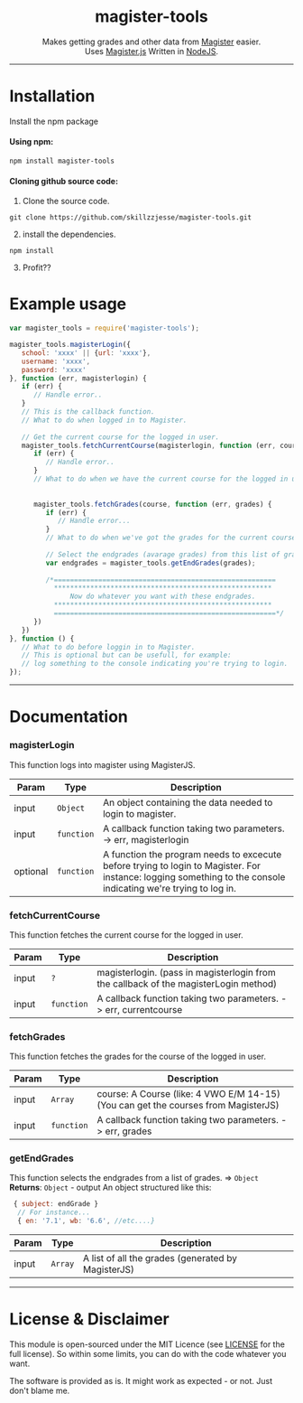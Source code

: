 <h1 align="center">magister-tools</h1>
<p align="center">
   Makes getting grades and other data from <a href="http://www.schoolmaster.nl/">Magister</a> easier. <br>
  Uses <a href="https://github.com/simplyGits/MagisterJS">Magister.js</a> Written in <a href="https://nodejs.org/">NodeJS</a>.
</p>

---

# Installation
Install the npm package
#### Using npm:
```
npm install magister-tools 
```
#### Cloning github source code:
1. Clone the source code.  
 ```
 git clone https://github.com/skillzzjesse/magister-tools.git
 ```
2. install the dependencies.  
 ```
 npm install
 ```
3. Profit??

# Example usage 
```js
var magister_tools = require('magister-tools');

magister_tools.magisterLogin({
   school: 'xxxx' || {url: 'xxxx'},
   username: 'xxxx',
   password: 'xxxx'
}, function (err, magisterlogin) {
   if (err) {
      // Handle error..
   }
   // This is the callback function. 
   // What to do when logged in to Magister.
   
   // Get the current course for the logged in user.
   magister_tools.fetchCurrentCourse(magisterlogin, function (err, course) {
      if (err) {
         // Handle error..
      }   
      // What to do when we have the current course for the logged in user.
      
      
      magister_tools.fetchGrades(course, function (err, grades) {
         if (err) {
            // Handle error...
         }
         // What to do when we've got the grades for the current course of the logged in user.
         
         // Select the endgrades (avarage grades) from this list of grades.
         var endgrades = magister_tools.getEndGrades(grades);
         
         /*=======================================================
           ******************************************************
               Now do whatever you want with these endgrades.
           ******************************************************
           =======================================================*/ 
      })
   })
}, function () { 
   // What to do before loggin in to Magister.
   // This is optional but can be usefull, for example: 
   // log something to the console indicating you're trying to login.
});
```
---

# Documentation
<a name="magisterLogin
This function logs into magister using MagisterJS."></a>

### magisterLogin
This function logs into magister using MagisterJS.  

| Param | Type | Description |
| --- | --- | --- |
| input | <code>Object</code> | An object containing the data needed to login to magister. |
| input | <code>function</code> | A callback function taking two parameters. -> err, magisterlogin |
| optional | <code>function</code> | A function the program needs to excecute before trying to login to Magister. For instance: logging something to the console indicating we're trying to log in. |

<a name="fetchCurrentCourse
This function fetches the current course for the logged in user."></a>

### fetchCurrentCourse
This function fetches the current course for the logged in user.  

| Param | Type | Description |
| --- | --- | --- |
| input | <code>?</code> | magisterlogin. (pass in magisterlogin from the callback of the magisterLogin method) |
| input | <code>function</code> | A callback function taking two parameters. -> err, currentcourse |
 
<a name="fetchGrades
This function fetches the grades for the course of the logged in user."></a>

### fetchGrades
This function fetches the grades for the course of the logged in user.    

| Param | Type | Description |
| --- | --- | --- |
| input | <code>Array</code> | course: A Course (like: 4 VWO E/M 14-15) (You can get the courses from MagisterJS) |
| input | <code>function</code> | A callback function taking two parameters. -> err, grades |

<a name="getEndGrades
This function selects the endgrades from a list of grades."></a>

### getEndGrades
This function selects the endgrades from a list of grades. ⇒ <code>Object</code>  
**Returns**: <code>Object</code> - output An object structured like this:  
```js
 { subject: endGrade }
  // For instance...
  { en: '7.1', wb: '6.6', //etc....}  
```
| Param | Type | Description |
| --- | --- | --- |
| input | <code>Array</code> | A list of all the grades (generated by MagisterJS) |

---

# License & Disclaimer
This module is open-sourced under the MIT Licence (see [LICENSE](LICENSE) for the full license). So within some limits, you can do with the code whatever you want.

The software is provided as is. It might work as expected - or not. Just don't blame me.

